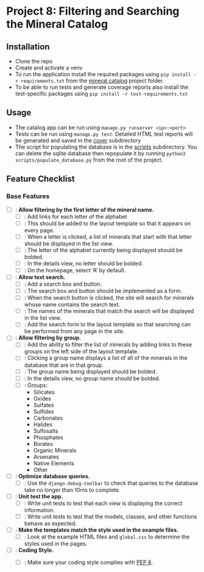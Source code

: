 Project 8: Filtering and Searching the Mineral Catalog
======================================================

Installation
------------
- Clone the repo
- Create and activate a venv
- To run the application install the required packages using `pip install -r requirements.txt` from the 
  [mineral catalog][link02] project folder.
- To be able to run tests and generate coverage reports also install the test-specific packages using 
  `pip install -r test-requirements.txt`

Usage
-----
- The catalog app can be run using `manage.py runserver <ip>:<port>`
- Tests can be run using `manage.py test`. Detailed HTML test reports will be generated and saved in the [
  cover][link03] subdirectory
- The script for populating the database is in the [scripts][link04] subdirectory. You can delete the sqlite database 
  then repopulate it by running `python3 scripts/populate_database.py` from the root of the project.

Feature Checklist
-----------------

### Base Features ###

- [ ] : **Allow filtering by the first letter of the mineral name.**
  - [ ] : Add links for each letter of the alphabet
  - [ ] : This should be added to the layout template so that it appears on every page.
  - [ ] : When a letter is clicked, a list of minerals that start with that letter should be displayed in the list view. 
  - [ ] : The letter of the alphabet currently being displayed should be bolded. 
  - [ ] : In the details view, no letter should be bolded. 
  - [ ] : On the homepage, select ‘A’ by default.
- [ ] : **Allow text search.**
  - [ ] : Add a search box and button. 
  - [ ] : The search box and button should be implemented as a form.
  - [ ] : When the search button is clicked, the site will search for minerals whose name contains the search text.
  - [ ] : The names of the minerals that match the search will be displayed in the list view.
  - [ ] : Add the search form to the layout template so that searching can be performed from any page in the site.
- [ ] : **Allow filtering by group.**
  - [ ] : Add the ability to filter the list of minerals by adding links to these groups on the left side of the 
          layout template. 
  - [ ] : Clicking a group name displays a list of all of the minerals in the database that are in that group. 
  - [ ] : The group name being displayed should be bolded. 
  - [ ] : In the details view, no group name should be bolded.
  - [ ] : Groups:
    - Silicates
    - Oxides
    - Sulfates
    - Sulfides
    - Carbonates
    - Halides
    - Sulfosalts
    - Phosphates
    - Borates
    - Organic Minerals
    - Arsenates
    - Native Elements
    - Other
- [ ] : **Optimize database queries.**
  - [ ] : Use the `django-debug-toolbar` to check that queries to the database take no longer than 10ms to complete.
- [ ] : **Unit test the app.**
  - [ ] : Write unit tests to test that each view is displaying the correct information. 
  - [ ] : Write unit tests to test that the models, classes, and other functions behave as expected.
- [ ] : **Make the templates match the style used in the example files.**
  - [ ] : Look at the example HTML files and `global.css` to determine the styles used in the pages.
- [ ] : **Coding Style.**
  - [ ] : Make sure your coding style complies with [PEP 8][link05].


[link01]: https://github.com/Crossroadsman/treehouse-techdegree-python-project6/blob/master/mineral_catalog/requirements.txt
[link02]: https://github.com/Crossroadsman/treehouse-techdegree-python-project6/tree/master/mineral_catalog
[link03]: https://github.com/Crossroadsman/treehouse-techdegree-python-project6/tree/master/mineral_catalog/cover
[link04]: https://github.com/Crossroadsman/treehouse-techdegree-python-project6/tree/master/mineral_catalog/scripts
[link05]: https://www.python.org/dev/peps/pep-0008/

